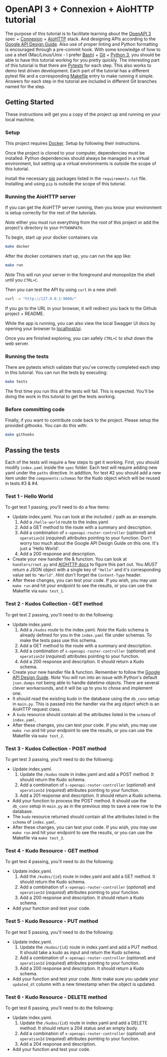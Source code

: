 # OpenAPI 3 + Connexion + AioHTTP tutorial

The purpose of this tutorial is to facilitate learning about the
[OpenAPI 3](https://github.com/OAI/OpenAPI-Specification/) spec +
[Connexion](https://connexion.readthedocs.io/en/latest/) +
[AioHTTP](https://aiohttp.readthedocs.io/en/latest/)
stack. And designing APIs according to the
[Google API Design Guide](https://cloud.google.com/apis/design/).
Also use of proper linting and Python formatting is encouraged through a pre-commit hook.
With some knowledge of how to use a shell (Mac/Linus/Unix - I prefer
[Bash](https://www.gnu.org/software/bash/)) + [Git](https://git-scm.com/) +
[Python 3](https://docs.python.org/3/), you should be able to have
this tutorial working for you pretty quickly. The interesting part of this tutorial is that there
are [Pytests](https://docs.pytest.org/en/latest/) for each step. This also works to demo
test driven development. Each part of the tutorial has a different pytest file and a
corresponding [Makefile](https://www.gnu.org/software/make/manual/html_node/Introduction.html)
entry to make running it simple. Answers for each step in the tutorial are included in different
Git branches named for the step.

## Getting Started

These instructions will get you a copy of the project up and running on your local machine.

### Setup

This project requires [Docker](https://docs.docker.com/). Setup by following their instructions.

Once the project is cloned to your computer, dependencies must be installed.
Python dependencies should always be managed in a virtual environment, but setting up a virtual
environments is outside the scope of this tutorial.

Install the necessary [pip](https://pypi.org/project/pip/) packages listed in the
`requirements.txt` file. Installing and using `pip` is outside the scope of this tutorial.

### Running the AioHTTP server

If you can get the AioHTTP server running, then you know your environment is setup correctly for
the rest of the tutorials.

*Note* either you must run everything from the root of this project or add the project's directory
to your `PYTHONPATH`.

To begin, start up your docker containers via:

```bash
make docker
```

After the docker containers start up, you can run the app like:

```bash
make run
```

*Note* This will run your server in the foreground and monopolize the shell until you `CTRL+C`.

Then you can test the API by using `curl` in a new shell:

```bash
curl -v "http://127.0.0.1:9000/"
```

If you go to the URL in your browser, it will redirect you back to the Github project + README.

While the app is running, you can also view the local Swagger UI docs by opening your browser
to [localhost/ui](http://127.0.0.1:9000/ui/).

Once you are finished exploring, you can safely `CTRL+C` to shut down the web server.

### Running the tests

There are pytests which validate that you've correctly completed each step in this tutorial.
You can run the tests by executing:

```bash
make tests
```

The first time you run this all the tests will fail. This is expected. You'll be doing the
work in this tutorial to get the tests working.

### Before committing code

Finally, if you want to contribute code back to the project. Please setup the provided githooks.
You can do this with:

```bash
make githooks
```

## Passing the tests

Each of the tests will require a few steps to get it working. First, you should modify `index.yaml`
inside the `spec` folder. Each test will require adding new yaml under the `paths` directive.
In addition, for test #2 you should add a new item under the `components:schemas` for the Kudo
object which will be reused in tests #3 & #4.

### Test 1 - Hello World

To get test 1 passing, you'll need to do a few items:
* Update index.yaml. You can look at the included `/` path as an example.
    1. Add a `/hello-world` route to the index.yaml
    2. Add a GET method to the route with a summary and description.
    3. Add a combination of `x-openapi-router-controller` (*optional*) and `operationId` (*required*)
        attributes pointing to your function. Don't worry too much about the Google API Design
        Guide on this one.  It's just a 'Hello World'.
    4. Add a 200 response and description.
* Create your new handler file & function. You can look at `handlers/root.py` and
    [AIOHTTP docs](https://aiohttp.readthedocs.io/en/latest/web_quickstart.html#handler) to
    figure this part out. You *MUST* return a JSON object with a single key of `"Hello"` and it's
    corresponding value set to `"World"`. *Hint* don't forget the `Content-Type` header.
* After these changes, you can test your code. If you wish, you may use `make run` and hit your
    endpoint to see the results, or you can use the Makefile via `make test_1`.

### Test 2 - Kudos Collection - GET method

To get test 2 passing, you'll need to do the following:
* Update index.yaml.
    1. Add a `/kudos` route to the index.yaml. *Note* the Kudo schema is already defined for you
        in the `index.yaml` file under schemas. To make the tests pass use this schema.
    2. Add a GET method to the route with a summary and description.
    3. Add a combination of `x-openapi-router-controller` (*optional*) and `operationId` (*required*)
        attributes pointing to your function.
    4. Add a 200 response and description. It should return a Kudo schema.
* Create your new handler file & function. Remember to follow the
    [Google API Design Guide](https://cloud.google.com/apis/design/). *Note* You will run into
    an issue with Python's default `json.dumps` not being able to handle datetime objects. There
    are several clever workarounds, and it will be up to you to chose and implement one.
* It should read the existing kudo in the database using the `db_conn` setup in `main.py`. This
    is passed into the handler via the arg object which is an AioHTTP request class.
* A `kudo` resource should contain all the attributes listed in the `schema` of `index.yaml`.
* After these changes, you can test your code. If you wish, you may use `make run` and hit your
    endpoint to see the results, or you can use the Makefile via `make test_2`.

### Test 3 - Kudos Collection - POST method

To get test 3 passing, you'll need to do the following:
* Update index.yaml.
    1. Update the `/kudos` route in index.yaml and add a POST method. It should return the Kudo
        schema.
    2. Add a combination of `x-openapi-router-controller` (*optional*) and `operationId` (*required*)
        attributes pointing to your function.
    3. Add a 201 response and description. It should return a Kudo schema.
* Add your function to process the POST method. It should use the `db_conn` setup in `main.py`
    as in the previous step to save a new row to the database.
* The `kudo` resource returned should contain all the attributes listed in the `schema` of `index.yaml`.
* After these changes, you can test your code. If you wish, you may use `make run` and hit your
    endpoint to see the results, or you can use the Makefile via `make test_3`.

### Test 4 - Kudo Resource - GET method

To get test 4 passing, you'll need to do the following:
* Update index.yaml.
    1. Add the `/kudos/{id}` route in index.yaml and add a GET method. It should return the Kudo
        schema.
    2. Add a combination of `x-openapi-router-controller` (*optional*) and `operationId` (*required*)
        attributes pointing to your function.
    3. Add a 200 response and description. It should return a Kudo schema.
* Add your function and test your code.

### Test 5 - Kudo Resource - PUT method

To get test 5 passing, you'll need to do the following:
* Update index.yaml.
    1. Update the `/kudos/{id}` route in index.yaml and add a PUT method. It should take a kudo
        as input and return the Kudo schema.
    2. Add a combination of `x-openapi-router-controller` (*optional*) and `operationId` (*required*)
        attributes pointing to your function.
    3. Add a 200 response and description. It should return a Kudo schema.
* Add your function and test your code. *Note* make sure you update your `updated_dt` column with
    a new timestamp when the object is updated.

### Test 6 - Kudo Resource - DELETE method

To get test 6 passing, you'll need to do the following:
* Update index.yaml.
    1. Update the `/kudos/{id}` route in index.yaml and add a DELETE method. It should return a
        204 status and an empty body.
    2. Add a combination of `x-openapi-router-controller` (*optional*) and `operationId` (*required*)
        attributes pointing to your function.
    3. Add a 204 response and description.
* Add your function and test your code.
